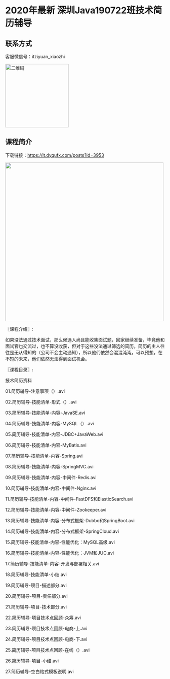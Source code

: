 # 2020年最新 深圳Java190722班技术简历辅导

## 联系方式

客服微信号：itziyuan_xiaozhi

<img src="https://ziyuanyun.oss-cn-guangzhou.aliyuncs.com/common/20240614073449/666b82192834a.jpg" width="200" height="200" alt="二维码">

## 课程简介

下载链接：https://it.dyqufx.com/posts?id=3953

<img src="https://ziyuanyun.oss-cn-guangzhou.aliyuncs.com/yun/20240515185427/6644946328fc9.jpg" width="500" alt="">

  〖课程介绍〗:

 如果没法通过技术面试，那么候选人尚且能收集面试题，回家继续准备，毕竟他和面试官也交流过，也不算没收获，但对于这些没法通过筛选的简历，简历的主人往往是无从得知的（公司不会主动通知），所以他们依然会混混沌沌，可以预想，在不短的未来，他们依然无法得到面试机会。

 〖课程目录〗:

 技术简历资料

 01.简历辅导-注意事项（）.avi

 02.简历辅导-技能清单-形式（）.avi

 03.简历辅导-技能清单-内容-JavaSE.avi

 04.简历辅导-技能清单-内容-MySQL（）.avi

 05.简历辅导-技能清单-内容-JDBC+JavaWeb.avi

 06.简历辅导-技能清单-内容-MyBatis.avi

 07.简历辅导-技能清单-内容-Spring.avi

 08.简历辅导-技能清单-内容-SpringMVC.avi

 09.简历辅导-技能清单-内容-中间件-Redis.avi

 10.简历辅导-技能清单-内容-中间件-Nginx.avi

 11.简历辅导-技能清单-内容-中间件-FastDFS和ElasticSearch.avi

 12.简历辅导-技能清单-内容-中间件-Zookeeper.avi

 13.简历辅导-技能清单-内容-分布式框架-Dubbo和SpringBoot.avi

 14.简历辅导-技能清单-内容-分布式框架-SpringCloud.avi

 15.简历辅导-技能清单-内容-性能优化：MySQL高级.avi

 16.简历辅导-技能清单-内容-性能优化：JVM和JUC.avi

 17.简历辅导-技能清单-内容-开发与部署相关.avi

 18.简历辅导-技能清单-小结.avi

 19.简历辅导-项目-描述部分.avi

 20.简历辅导-项目-责任部分.avi

 21.简历辅导-项目-技术部分.avi

 22.简历辅导-项目技术点回顾-众筹.avi

 23.简历辅导-项目技术点回顾-电商-上.avi

 24.简历辅导-项目技术点回顾-电商-下.avi

 25.简历辅导-项目技术点回顾-在线（）.avi

 26.简历辅导-项目-小结.avi

 27.简历辅导-空白格式模板说明.avi

  